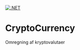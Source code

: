 [![.NET](https://github.com/jamtuba/CryptoCurrency/actions/workflows/dotnet.yml/badge.svg?branch=master)](https://github.com/jamtuba/CryptoCurrency/actions/workflows/dotnet.yml)
# CryptoCurrency
Omregning af kryptovalutaer

